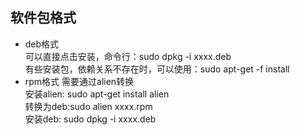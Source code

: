 ## 软件包格式
- deb格式  
可以直接点击安装，命令行：sudo dpkg -i xxxx.deb  
有些安装包，依赖关系不存在时，可以使用：sudo apt-get -f install   
- rpm格式
需要通过alien转换  
安装alien: sudo apt-get install alien  
转换为deb:sudo alien xxxx.rpm  
安装deb: sudo dpkg -i xxxx.deb  
